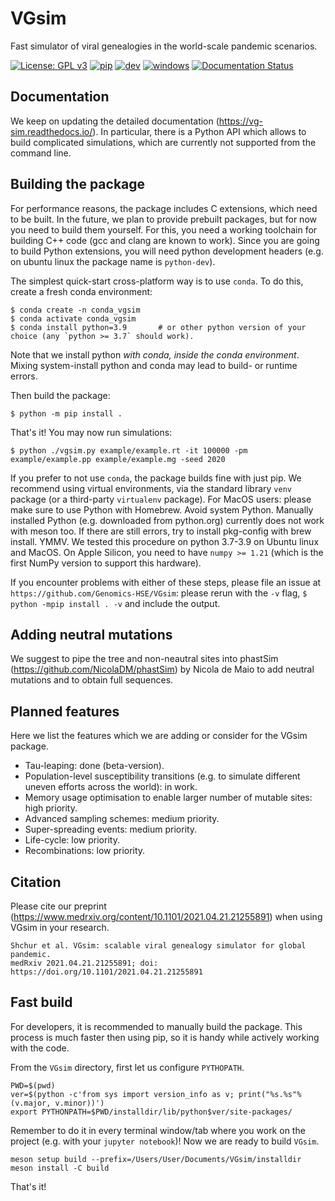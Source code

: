 # VGsim
Fast simulator of viral genealogies in the world-scale pandemic scenarios.

[![License: GPL v3](https://img.shields.io/badge/License-GPLv3-blue.svg)](https://www.gnu.org/licenses/gpl-3.0)
[![pip](https://github.com/Genomics-HSE/VGsim/actions/workflows/pip.yml/badge.svg)](https://github.com/Genomics-HSE/VGsim/actions/workflows/pip.yml)
[![dev](https://github.com/Genomics-HSE/VGsim/actions/workflows/dev.yml/badge.svg)](https://github.com/Genomics-HSE/VGsim/actions/workflows/dev.yml)
[![windows](https://github.com/Genomics-HSE/VGsim/actions/workflows/windows.yml/badge.svg)](https://github.com/Genomics-HSE/VGsim/actions/workflows/windows.yml)
[![Documentation Status](https://readthedocs.org/projects/vg-sim/badge/?version=latest)](https://vg-sim.readthedocs.io/en/latest/?badge=latest)

Documentation
-------------

We keep on updating the detailed documentation (https://vg-sim.readthedocs.io/). In particular, there is a Python API which allows to build complicated simulations, which are currently not supported from the command line.

Building the package
--------------------

For performance reasons, the package includes C extensions, which need to be
built. In the future, we plan to provide prebuilt packages, but for now you need
to build them yourself. For this, you need a working toolchain for building C++
code (gcc and clang are known to work). Since you are going to build Python extensions,
you will need python development headers (e.g. on ubuntu linux the package name is `python-dev`).

The simplest quick-start cross-platform way is to use `conda`. To do this, create a fresh conda environment:

```
$ conda create -n conda_vgsim
$ conda activate conda_vgsim
$ conda install python=3.9       # or other python version of your choice (any `python >= 3.7` should work). 
```

Note that we install python *with conda, inside the conda environment*. Mixing system-install python and conda may lead to build- or runtime errors. 

Then build the package: 

```
$ python -m pip install .
```

That's it! 
You may now run simulations:

```
$ python ./vgsim.py example/example.rt -it 100000 -pm example/example.pp example/example.mg -seed 2020
```

If you prefer to not use `conda`, the package builds fine with just pip. We recommend using virtual environments, via the standard library `venv` package (or a third-party `virtualenv` package). For MacOS users: please make sure to use Python with Homebrew. Avoid system Python. Manually installed Python (e.g. downloaded from python.org) currently does not work with meson too. If there are still errors, try to install pkg-config with brew install. YMMV.
We tested this procedure on python 3.7-3.9 on Ubuntu linux and MacOS.
On Apple Silicon, you need to have `numpy >= 1.21` (which is the first NumPy
version to support this hardware).

If you encounter problems with either of these steps, please file an issue at
`https://github.com/Genomics-HSE/VGsim`: please rerun with the `-v` flag,
`$ python -mpip install . -v` and include the output.


Adding neutral mutations
------------------------

We suggest to pipe the tree and non-neautral sites into phastSim (https://github.com/NicolaDM/phastSim) by Nicola de Maio to add neutral mutations and to obtain full sequences.

Planned features
----------------
Here we list the features which we are adding or consider for the VGsim package.
- Tau-leaping: done (beta-version).
- Population-level susceptibility transitions (e.g. to simulate different uneven efforts across the world): in work.
- Memory usage optimisation to enable larger number of mutable sites: high priority.
- Advanced sampling schemes: medium priority.
- Super-spreading events: medium priority.
- Life-cycle: low priority.
- Recombinations: low priority.


Citation
--------

Please cite our preprint (https://www.medrxiv.org/content/10.1101/2021.04.21.21255891) when using VGsim in your research.
```
Shchur et al. VGsim: scalable viral genealogy simulator for global pandemic.
medRxiv 2021.04.21.21255891; doi: https://doi.org/10.1101/2021.04.21.21255891
```

Fast build
----------

For developers, it is recommended to manually build the package. This process is much faster then using pip, so it is handy while actively working with the code.

From the `VGsim` directory, first let us configure `PYTHOPATH`.
```
PWD=$(pwd)
ver=$(python -c'from sys import version_info as v; print("%s.%s"%(v.major, v.minor))')
export PYTHONPATH=$PWD/installdir/lib/python$ver/site-packages/  
```
Remember to do it in every terminal window/tab where you work on the project (e.g. with your `jupyter notebook`)! Now we are ready to build `VGsim`.
```
meson setup build --prefix=/Users/User/Documents/VGsim/installdir     
meson install -C build
```
That's it!
